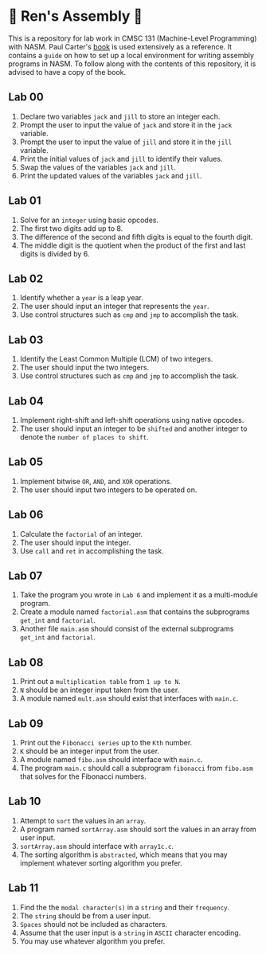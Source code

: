 # 🩻 Ren's Assembly 🩻
This is a repository for lab work in CMSC 131 (Machine-Level Programming) with NASM. Paul Carter's [book](https://pacman128.github.io/pcasm/) is used extensively as a reference. It contains a `guide` on how to set up a local environment for writing assembly programs in NASM. To follow along with the contents of this repository, it is advised to have a copy of the book.

## Lab 00

1. Declare two variables `jack` and `jill` to store an integer each.
2. Prompt the user to input the value of `jack` and store it in the `jack` variable.
3. Prompt the user to input the value of `jill` and store it in the `jill` variable.
4. Print the initial values of `jack` and `jill` to identify their values.
5. Swap the values of the variables `jack` and `jill`.
6. Print the updated values of the variables `jack` and `jill`.

## Lab 01
1. Solve for an `integer` using basic opcodes.
2. The first two digits add up to 8.
3. The difference of the second and fifth digits is equal to the fourth digit. 
4. The middle digit is the quotient when the product of the first and last digits is divided by 6.

## Lab 02

1. Identify whether a `year` is a leap year.
2. The user should input an integer that represents the `year`.
3. Use control structures such as `cmp` and `jmp` to accomplish the task.

## Lab 03

1. Identify the Least Common Multiple (LCM) of two integers.
2. The user should input the two integers.
3. Use control structures such as `cmp` and `jmp` to accomplish the task.

## Lab 04

1. Implement right-shift and left-shift operations using native opcodes.
2. The user should input an integer to be `shifted` and another integer to denote the `number of places to shift`.

## Lab 05

1. Implement bitwise `OR`, `AND`, and `XOR` operations.
2. The user should input two integers to be operated on.

## Lab 06

1. Calculate the `factorial` of an integer.
2. The user should input the integer.
3. Use `call` and `ret` in accomplishing the task.

##  Lab 07

1. Take the program you wrote in `Lab 6` and implement it as a multi-module program.
2. Create a module named `factorial.asm` that contains the subprograms `get_int` and `factorial`.
3. Another file `main.asm` should consist of the external subprograms `get_int` and `factorial`.

## Lab 08

1. Print out a `multiplication table` from `1 up to N`.
2. `N` should be an integer input taken from the user.
3. A module named `mult.asm` should exist that interfaces with `main.c`.

## Lab 09

1. Print out the `Fibonacci series` up to the `Kth` number.
2. `K` should be an integer input from the user.
3.  A module named `fibo.asm` should interface with `main.c`.
4. The program `main.c` should call a subprogram `fibonacci` from `fibo.asm` that solves for the Fibonacci numbers.

## Lab 10

1. Attempt to `sort` the values in an `array`.
2. A program named `sortArray.asm` should sort the values in an array from user input.
3. `sortArray.asm` should interface with `array1c.c`.
4. The sorting algorithm is `abstracted`, which means that you may implement whatever sorting algorithm you prefer.

## Lab 11
1. Find the the `modal character(s)` in a `string` and their `frequency`.
2. The `string` should be from a user input.
3. `Spaces` should not be included as characters.
4. Assume that the user input is a `string` in `ASCII` character encoding.
5. You may use whatever algorithm you prefer.
